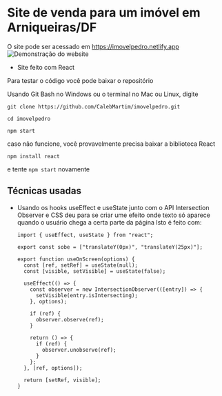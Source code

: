 # Site de venda para um imóvel em Arniqueiras/DF 
O site pode ser acessado em https://imovelpedro.netlify.app
![Demonstração do website](https://i.imgur.com/1FRf5YD.png)
* Site feito com React

Para testar o código você pode baixar o repositório

Usando Git Bash no Windows ou o terminal no Mac ou Linux, digite

`git clone https://github.com/CalebMartim/imovelpedro.git`

`cd imovelpedro`

`npm start`

caso não funcione, você provavelmente precisa baixar a biblioteca React 

`npm install react`

e tente `npm start` novamente 

## Técnicas usadas
* Usando os hooks useEffect e useState junto com o API Intersection Observer e CSS deu para se criar ume efeito onde texto só aparece quando o usuário chega a certa parte da página
  Isto é feito com:
  
      import { useEffect, useState } from "react";

      export const sobe = ["translateY(0px)", "translateY(25px)"];

      export function useOnScreen(options) {
        const [ref, setRef] = useState(null);
        const [visible, setVisible] = useState(false);

        useEffect(() => {
          const observer = new IntersectionObserver(([entry]) => {
            setVisible(entry.isIntersecting);
          }, options);

          if (ref) {
            observer.observe(ref);
          }

          return () => {
            if (ref) {
              observer.unobserve(ref);
            }
          };
        }, [ref, options]);

        return [setRef, visible];
      }
